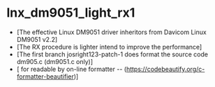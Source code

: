 # lnx_dm9051_light_rx1
* [The effective Linux DM9051 driver inheritors from Davicom Linux DM9051 v2.2]
* [The RX procedure is lighter intend to improve the performance]
* [The first branch josright123-patch-1 does format the source code dm905.c (dm9051.c only)]
* [ for readable by on-line formatter -- (https://codebeautify.org/c-formatter-beautifier)]
